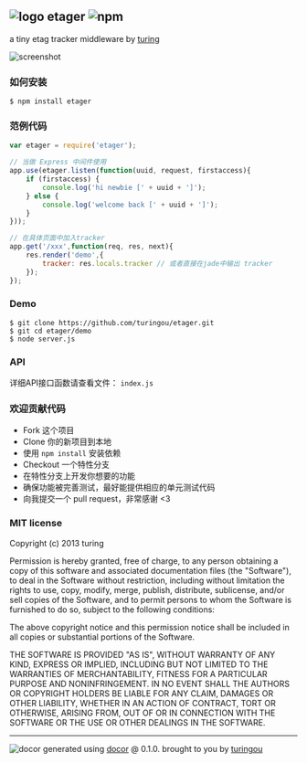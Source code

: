 ## ![logo](https://cdn0.iconfinder.com/data/icons/windows8_icons/26/price_tag.png) etager ![npm](https://badge.fury.io/js/etager.png)

a tiny etag tracker middleware by [turing](https://npmjs.org/~turing) 

![screenshot](http://ww3.sinaimg.cn/large/61ff0de3gw1e8kzcfnsxsj20kj0demz5.jpg)

### 如何安装
````
$ npm install etager
````

### 范例代码
````javascript
var etager = require('etager');

// 当做 Express 中间件使用
app.use(etager.listen(function(uuid, request, firstaccess){
    if (firstaccess) {
        console.log('hi newbie [' + uuid + ']');
    } else {
        console.log('welcome back [' + uuid + ']');
    }
}));

// 在具体页面中加入tracker
app.get('/xxx',function(req, res, next){
    res.render('demo',{
        tracker: res.locals.tracker // 或者直接在jade中输出 tracker
    });
});
````

### Demo
````
$ git clone https://github.com/turingou/etager.git
$ git cd etager/demo
$ node server.js
````

### API
详细API接口函数请查看文件： `index.js`

### 欢迎贡献代码
- Fork 这个项目
- Clone 你的新项目到本地
- 使用 `npm install` 安装依赖
- Checkout 一个特性分支
- 在特性分支上开发你想要的功能
- 确保功能被完善测试，最好能提供相应的单元测试代码
- 向我提交一个 pull request，非常感谢 <3

### MIT license
Copyright (c) 2013 turing

Permission is hereby granted, free of charge, to any person obtaining a copy
of this software and associated documentation files (the "Software"), to deal
in the Software without restriction, including without limitation the rights
to use, copy, modify, merge, publish, distribute, sublicense, and/or sell
copies of the Software, and to permit persons to whom the Software is
furnished to do so, subject to the following conditions:

The above copyright notice and this permission notice shall be included in
all copies or substantial portions of the Software.

THE SOFTWARE IS PROVIDED "AS IS", WITHOUT WARRANTY OF ANY KIND, EXPRESS OR
IMPLIED, INCLUDING BUT NOT LIMITED TO THE WARRANTIES OF MERCHANTABILITY,
FITNESS FOR A PARTICULAR PURPOSE AND NONINFRINGEMENT. IN NO EVENT SHALL THE
AUTHORS OR COPYRIGHT HOLDERS BE LIABLE FOR ANY CLAIM, DAMAGES OR OTHER
LIABILITY, WHETHER IN AN ACTION OF CONTRACT, TORT OR OTHERWISE, ARISING FROM,
OUT OF OR IN CONNECTION WITH THE SOFTWARE OR THE USE OR OTHER DEALINGS IN
THE SOFTWARE.


---
![docor](https://cdn1.iconfinder.com/data/icons/windows8_icons_iconpharm/26/doctor.png)
generated using [docor](https://github.com/turingou/docor.git) @ 0.1.0. brought to you by [turingou](https://github.com/turingou)